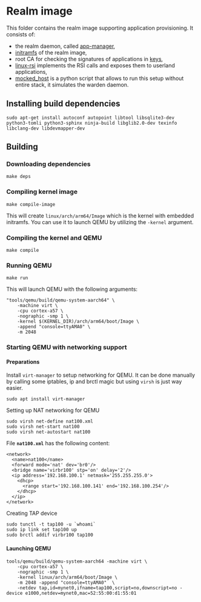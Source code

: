 # Realm image

This folder contains the realm image supporting application provisioning. It consists of:
* the realm daemon, called [app-manager](./app-manager),
* [initramfs](./initramfs) of the realm image,
* root CA for checking the signatures of applications in [keys](./keys),
* [linux-rsi](./linux-rsi) implements the RSI calls and exposes them to userland applications,
* [mocked_host](./mocked_host) is a python script that allows to run this setup without entire stack, it simulates the warden daemon.

## Installing build dependencies

    sudo apt-get install autoconf autopoint libtool libsqlite3-dev python3-tomli python3-sphinx ninja-build libglib2.0-dev texinfo libclang-dev libdevmapper-dev

## Building

### Downloading dependencies

    make deps

### Compiling kernel image

    make compile-image

This will create `linux/arch/arm64/Image` which is the kernel with embedded initramfs. You can use it to launch QEMU by utilizing the `-kernel` argument.

### Compiling the kernel and QEMU 

    make compile

### Running QEMU

    make run

This will launch QEMU with the following arguments:

    "tools/qemu/build/qemu-system-aarch64" \
        -machine virt \
        -cpu cortex-a57 \
        -nographic -smp 1 \
        -kernel $(KERNEL_DIR)/arch/arm64/boot/Image \
        -append "console=ttyAMA0" \
        -m 2048

### Starting QEMU with networking support

#### Preparations

Install `virt-manager` to setup networking for QEMU. It can be done manually by calling some iptables, ip and brctl magic but using `virsh` is just way easier.

    sudo apt install virt-manager

Setting up NAT networking for QEMU

    sudo virsh net-define nat100.xml
    sudo virsh net-start nat100
    sudo virsh net-autostart nat100

File __`nat100.xml`__ has the following content:

```
<network>
  <name>nat100</name>
  <forward mode='nat' dev='br0'/>
  <bridge name='virbr100' stp='on' delay='2'/>
  <ip address='192.168.100.1' netmask='255.255.255.0'>
    <dhcp>
      <range start='192.168.100.141' end='192.168.100.254'/>
    </dhcp>
  </ip>
</network>
```

Creating TAP device

    sudo tunctl -t tap100 -u `whoami`
    sudo ip link set tap100 up
    sudo brctl addif virbr100 tap100


#### Launching QEMU

    tools/qemu/build/qemu-system-aarch64 -machine virt \
        -cpu cortex-a57 \
        -nographic -smp 1 \
        -kernel linux/arch/arm64/boot/Image \
        -m 2048 -append "console=ttyAMA0"  \
        -netdev tap,id=mynet0,ifname=tap100,script=no,downscript=no -device e1000,netdev=mynet0,mac=52:55:00:d1:55:01

